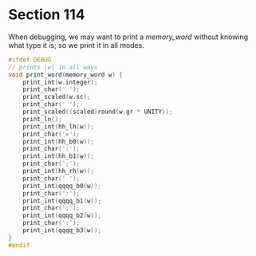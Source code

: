 # Section 114

When debugging, we may want to print a *memory_word* without knowing what type it is; so we print it in all modes.

```c io/basic_printing.c
#ifdef DEBUG
// prints |w| in all ways
void print_word(memory_word w) {
    print_int(w.integer);
    print_char(' ');
    print_scaled(w.sc);
    print_char(' ');
    print_scaled((scaled)round(w.gr * UNITY));
    print_ln();
    print_int(hh_lh(w));
    print_char('=');
    print_int(hh_b0(w));
    print_char(':');
    print_int(hh_b1(w));
    print_char(';');
    print_int(hh_rh(w));
    print_char(' ');
    print_int(qqqq_b0(w));
    print_char(':');
    print_int(qqqq_b1(w));
    print_char(':');
    print_int(qqqq_b2(w));
    print_char(':');
    print_int(qqqq_b3(w));
}
#endif
```
